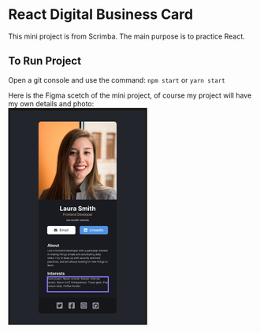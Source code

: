 # React Digital Business Card

This mini project is from Scrimba. The main purpose is to practice React.

## To Run Project

Open a git console and use the command: `npm start` or `yarn start`

Here is the Figma scetch of the mini project, of course my project will have my own details and photo:
<br/>
<img src="https://github.com/gusmontoya/Practice-React-CV/blob/main/src/assets/Figma.png" alt="figma scetch" />

